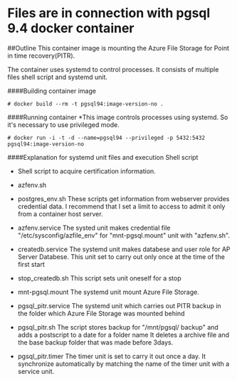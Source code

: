 Files are in connection with pgsql 9.4 docker container
======================
##Outline
This container image is mounting the Azure File Storage for Point in time recovery(PITR).

The container uses systemd to control processes.
It consists of multiple files shell script and systemd unit.

####Building  container image
```
# docker build --rm -t pgsql94:image-version-no .
```
####Running container
*This image controls processes using systemd. So it's necessary to use privileged mode.
```
# docker run -i -t -d --name=pgsql94 --privileged -p 5432:5432 pgsql94:image-version-no
```
####Explanation for systemd unit files and execution Shell script
- Shell script to acquire certification information.
 - azfenv.sh 
 - postgres_env.sh
These scripts get information from webserver provides credential data.
I recommend that I set a limit to access to admit it only from a container host server.

- azfenv.service
The systed unit makes credential file "/etc/sysconfig/azfile_env" for "mnt-pgsql.mount" unit with "azfenv.sh".
 
- createdb.service
The systemd unit makes databese and user role for AP Server Databese.
This unit set to carry out only once at the time of the first start
 - stop_createdb.sh
 This script sets unit oneself for a stop 

- mnt-pgsql.mount
The systemd unit mount Azure File Storage.

- pgsql_pitr.service 
The systemd unit which carries out PITR backup in the folder which Azure File Storage was mounted behind
 - pgsql_pitr.sh
   The script stores backup for "/mnt/pgsql/ backup" and adds a postscript to a date for a folder name
   It deletes a archive file and the base backup folder that was made before 3days.

 - pgsql_pitr.timer
   The timer unit is set to carry it out once a day.
   It synchronize automatically by matching the name of the timer unit with a service unit.
